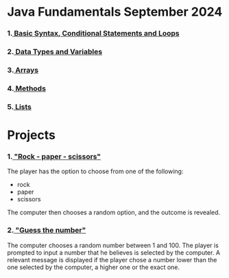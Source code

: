 <h1> Java Fundamentals September 2024</h1>


<h3>
1.<a href="https://github.com/stoynko/Java-Fundamentals-September-2024/tree/main/src/A_BasicSyntaxConditionalStatementsLoops"> Basic Syntax, Conditional Statements and Loops</a></h3>
<h3>2.<a href="https://github.com/stoynko/Java-Fundamentals-September-2024/tree/main/src/B_DataTypesAndVariables"> Data Types and Variables</a></h3>
<h3>3.<a href="https://github.com/stoynko/Java-Fundamentals-September-2024/tree/main/src/C_Arrays"> Arrays</a></h3>
<h3>4.<a href="https://github.com/stoynko/Java-Fundamentals-September-2024/tree/main/src/D_Methods"> Methods</a></h3>
<h3>5.<a href="https://github.com/stoynko/Java-Fundamentals-September-2024/tree/main/src/E_List"> Lists</a></h3>

<h1> Projects</h1>
<h3>1.<a href="https://github.com/stoynko/Java-Fundamentals-September-2024/blob/main/src/Z_Projects/RockPaperScissors.java"> "Rock - paper - scissors"</a></h3>

The player has the option to choose from one of the following:

* rock
* paper
* scissors

The computer then chooses a random option, and the outcome is revealed.

<h3>
2.<a href ="https://github.com/stoynko/Java-Fundamentals-September-2024/blob/main/src/Z_Projects/GuessTheNumber.java"> "Guess the number"</a></h3>

The computer chooses a random number between 1 and 100. The player is prompted to input a number that he believes is
selected by the computer. A relevant message is displayed if the player chose a number lower than the one selected by
the computer, a higher one
or the exact one.
